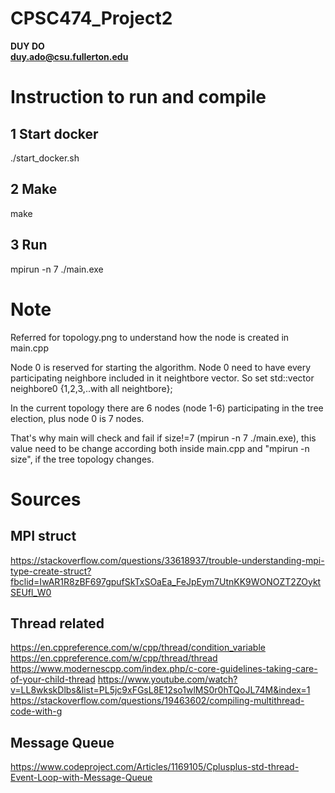 # CPSC474_Project2

<b>DUY DO</b><br />
<b>duy.ado@csu.fullerton.edu</b><br />


# Instruction to run and compile 
## 1 Start docker 
./start_docker.sh
## 2 Make
make
## 3 Run
mpirun -n 7 ./main.exe

# Note

Referred for topology.png to understand how the node is created in main.cpp </br>

Node 0 is reserved for starting the algorithm. Node 0 need to have every participating neighbore included in it neightbore vector. So set std::vector<int> neighbore0 {1,2,3,..with all neightbore};</br>

In the current topology there are 6 nodes (node 1-6) participating in the tree election, plus node 0 is 7 nodes.</br>

That's why main will check and fail if size!=7 (mpirun -n 7 ./main.exe), this value need to be change according both inside main.cpp and "mpirun -n size", if the tree topology changes.</br>

# Sources

## MPI struct
https://stackoverflow.com/questions/33618937/trouble-understanding-mpi-type-create-struct?fbclid=IwAR1R8zBF697gpufSkTxSOaEa_FeJpEym7UtnKK9WONOZT2ZOyktSEUfl_W0

## Thread related
https://en.cppreference.com/w/cpp/thread/condition_variable
https://en.cppreference.com/w/cpp/thread/thread
https://www.modernescpp.com/index.php/c-core-guidelines-taking-care-of-your-child-thread
https://www.youtube.com/watch?v=LL8wkskDlbs&list=PL5jc9xFGsL8E12so1wlMS0r0hTQoJL74M&index=1
https://stackoverflow.com/questions/19463602/compiling-multithread-code-with-g
## Message Queue
https://www.codeproject.com/Articles/1169105/Cplusplus-std-thread-Event-Loop-with-Message-Queue
